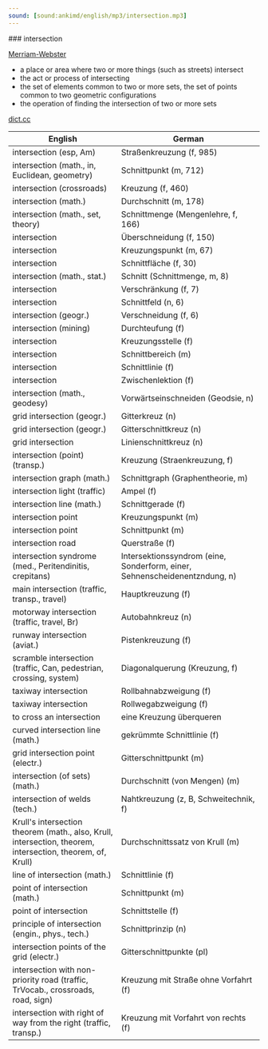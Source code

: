 ```yaml
---
sound: [sound:ankimd/english/mp3/intersection.mp3]
---
```


\### intersection

[Merriam-Webster](https://www.merriam-webster.com/dictionary/intersection)

- a place or area where two or more things (such as streets) intersect
- the act or process of intersecting
- the set of elements common to two or more sets, the set of points common to two geometric configurations
- the operation of finding the intersection of two or more sets

[dict.cc](https://www.dict.cc/intersection)

| English        | German       |
| -------------- | ------------ |
| intersection (esp, Am) | Straßenkreuzung (f, 985) |
| intersection (math., in, Euclidean, geometry) | Schnittpunkt (m, 712) |
| intersection (crossroads) | Kreuzung (f, 460) |
| intersection (math.) | Durchschnitt (m, 178) |
| intersection (math., set, theory) | Schnittmenge (Mengenlehre, f, 166) |
| intersection | Überschneidung (f, 150) |
| intersection | Kreuzungspunkt (m, 67) |
| intersection | Schnittfläche (f, 30) |
| intersection (math., stat.) | Schnitt (Schnittmenge, m, 8) |
| intersection | Verschränkung (f, 7) |
| intersection | Schnittfeld (n, 6) |
| intersection (geogr.) | Verschneidung (f, 6) |
| intersection (mining) | Durchteufung (f) |
| intersection | Kreuzungsstelle (f) |
| intersection | Schnittbereich (m) |
| intersection | Schnittlinie (f) |
| intersection | Zwischenlektion (f) |
| intersection (math., geodesy) | Vorwärtseinschneiden (Geodsie, n) |
| grid intersection (geogr.) | Gitterkreuz (n) |
| grid intersection (geogr.) | Gitterschnittkreuz (n) |
| grid intersection | Linienschnittkreuz (n) |
| intersection (point) (transp.) | Kreuzung (Straenkreuzung, f) |
| intersection graph (math.) | Schnittgraph (Graphentheorie, m) |
| intersection light (traffic) | Ampel (f) |
| intersection line (math.) | Schnittgerade (f) |
| intersection point | Kreuzungspunkt (m) |
| intersection point | Schnittpunkt (m) |
| intersection road | Querstraße (f) |
| intersection syndrome (med., Peritendinitis, crepitans) | Intersektionssyndrom (eine, Sonderform, einer, Sehnenscheidenentzndung, n) |
| main intersection (traffic, transp., travel) | Hauptkreuzung (f) |
| motorway intersection (traffic, travel, Br) | Autobahnkreuz (n) |
| runway intersection (aviat.) | Pistenkreuzung (f) |
| scramble intersection (traffic, Can, pedestrian, crossing, system) | Diagonalquerung (Kreuzung, f) |
| taxiway intersection | Rollbahnabzweigung (f) |
| taxiway intersection | Rollwegabzweigung (f) |
| to cross an intersection | eine Kreuzung überqueren |
| curved intersection line (math.) | gekrümmte Schnittlinie (f) |
| grid intersection point (electr.) | Gitterschnittpunkt (m) |
| intersection (of sets) (math.) | Durchschnitt (von Mengen) (m) |
| intersection of welds (tech.) | Nahtkreuzung (z, B, Schweitechnik, f) |
| Krull's intersection theorem (math., also, Krull, intersection, theorem, intersection, theorem, of, Krull) | Durchschnittssatz von Krull (m) |
| line of intersection (math.) | Schnittlinie (f) |
| point of intersection (math.) | Schnittpunkt (m) |
| point of intersection | Schnittstelle (f) |
| principle of intersection (engin., phys., tech.) | Schnittprinzip (n) |
| intersection points of the grid (electr.) | Gitterschnittpunkte (pl) |
| intersection with non-priority road (traffic, TrVocab., crossroads, road, sign) | Kreuzung mit Straße ohne Vorfahrt (f) |
| intersection with right of way from the right (traffic, transp.) | Kreuzung mit Vorfahrt von rechts (f) |
